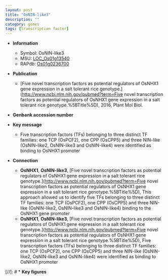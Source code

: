 ```yaml
---
layout: post
title: "OsNIN-like3"
description: ""
category: genes
tags: [transcription factor]
---
```


* **Information**  
    + Symbol: OsNIN-like3  
    + MSU: [LOC_Os01g13540](http://rice.plantbiology.msu.edu/cgi-bin/ORF_infopage.cgi?orf=LOC_Os01g13540)  
    + RAPdb: [Os01g0236700](http://rapdb.dna.affrc.go.jp/viewer/gbrowse_details/irgsp1?name=Os01g0236700)  

* **Publication**  
    + [Five novel transcription factors as potential regulators of OsNHX1 gene expression in a salt tolerant rice genotype.](http://www.ncbi.nlm.nih.gov/pubmed?term=Five novel transcription factors as potential regulators of OsNHX1 gene expression in a salt tolerant rice genotype.%5BTitle%5D), 2016, Plant Mol Biol.

* **Genbank accession number**  

* **Key message**  
    + Five transcription factors (TFs) belonging to three distinct TF families: one TCP (OsPCF2), one CPP (OsCPP5) and three NIN-like (OsNIN-like2, OsNIN-like3 and OsNIN-like4) were identified as binding to OsNHX1 promoter

* **Connection**  
    + __OsNHX1__, __OsNIN-like3__, [Five novel transcription factors as potential regulators of OsNHX1 gene expression in a salt tolerant rice genotype.](http://www.ncbi.nlm.nih.gov/pubmed?term=Five novel transcription factors as potential regulators of OsNHX1 gene expression in a salt tolerant rice genotype.%5BTitle%5D), This approach allowed us to identify five TFs belonging to three distinct TF families: one TCP (OsPCF2), one CPP (OsCPP5) and three NIN-like (OsNIN-like2, OsNIN-like3 and OsNIN-like4) binding to the OsNHX1 gene promoter
    + __OsNHX1__, __OsNIN-like3__, [Five novel transcription factors as potential regulators of OsNHX1 gene expression in a salt tolerant rice genotype.](http://www.ncbi.nlm.nih.gov/pubmed?term=Five novel transcription factors as potential regulators of OsNHX1 gene expression in a salt tolerant rice genotype.%5BTitle%5D), Five transcription factors (TFs) belonging to three distinct TF families: one TCP (OsPCF2), one CPP (OsCPP5) and three NIN-like (OsNIN-like2, OsNIN-like3 and OsNIN-like4) were identified as binding to OsNHX1 promoter

[//]: # * **Key figures**  


